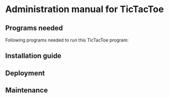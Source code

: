 # Administration manual for TicTacToe

## Programs needed
Following programs needed to run this TicTacToe program:

## Installation guide

## Deployment

## Maintenance